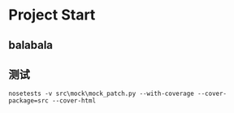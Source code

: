 # Project Start

## balabala
## 测试
```
nosetests -v src\mock\mock_patch.py --with-coverage --cover-package=src --cover-html
```